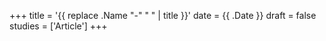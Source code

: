 +++
title = '{{ replace .Name "-" " " | title }}'
date = {{ .Date }}
draft = false
studies = ['Article']
+++
